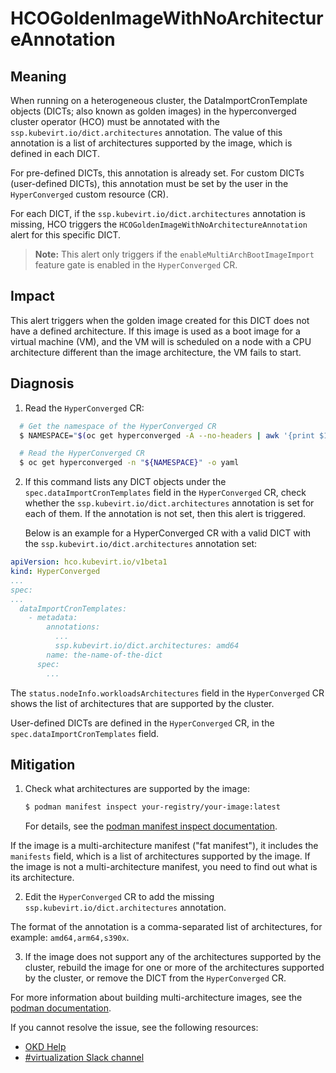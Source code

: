 # HCOGoldenImageWithNoArchitectureAnnotation

## Meaning

When running on a heterogeneous cluster, the DataImportCronTemplate objects
(DICTs; also known as golden images) in the hyperconverged cluster operator
(HCO) must be annotated with the `ssp.kubevirt.io/dict.architectures`
annotation. The value of this annotation is a list of architectures supported by
the image, which is defined in each DICT.

For pre-defined DICTs, this annotation is already set. For custom DICTs
(user-defined DICTs), this annotation must be set by the user in the
`HyperConverged` custom resource (CR).

For each DICT, if the `ssp.kubevirt.io/dict.architectures` annotation is
missing, HCO triggers the `HCOGoldenImageWithNoArchitectureAnnotation`
alert for this specific DICT.

> **Note:** This alert only triggers if the `enableMultiArchBootImageImport`
> feature gate is enabled in the `HyperConverged` CR.

## Impact

This alert triggers when the golden image created for this DICT does not have a
defined architecture. If this image is used as a boot image for a virtual
machine (VM), and the VM will is scheduled on a node with a CPU architecture
different than the image architecture, the VM fails to start.

## Diagnosis

1. Read the `HyperConverged` CR:

```bash
  # Get the namespace of the HyperConverged CR
  $ NAMESPACE="$(oc get hyperconverged -A --no-headers | awk '{print $1}')"

  # Read the HyperConverged CR
  $ oc get hyperconverged -n "${NAMESPACE}" -o yaml
```

2. If this command lists any DICT objects under the
`spec.dataImportCronTemplates` field in the `HyperConverged` CR, check whether
the `ssp.kubevirt.io/dict.architectures` annotation is set for each of them. If
the annotation is not set, then this alert is triggered.

   Below is an example for a HyperConverged CR with a valid DICT with the
  `ssp.kubevirt.io/dict.architectures` annotation set:
  ```yaml
  apiVersion: hco.kubevirt.io/v1beta1
  kind: HyperConverged
  ...
  spec:
  ...
    dataImportCronTemplates:
      - metadata:
          annotations:
            ...
            ssp.kubevirt.io/dict.architectures: amd64
          name: the-name-of-the-dict
        spec:
          ...
```

The `status.nodeInfo.workloadsArchitectures` field in the `HyperConverged` CR
shows the list of architectures that are supported by the cluster.

User-defined DICTs are defined in the `HyperConverged` CR, in the
`spec.dataImportCronTemplates` field.

## Mitigation

1. Check what architectures are supported by the image:

   ```bash
   $ podman manifest inspect your-registry/your-image:latest
   ```

   For details, see the
  [podman manifest inspect documentation](https://docs.podman.io/en/latest/markdown/podman-manifest-inspect.1.html).

If the image is a multi-architecture manifest ("fat manifest"), it includes the
`manifests` field, which is a list of architectures supported by the image. If
the image is not a multi-architecture manifest, you need to find out what
is its architecture.

2. Edit the `HyperConverged` CR to add the missing
`ssp.kubevirt.io/dict.architectures` annotation.

  The format of the annotation is a comma-separated list of architectures,
  for example: `amd64,arm64,s390x`.

3. If the image does not support any of the architectures supported by the
cluster, rebuild the image for one or more of the architectures supported
by the cluster, or remove the DICT from the `HyperConverged` CR.

  For more information about building multi-architecture images, see the
  [podman documentation](https://docs.podman.io/en/latest/markdown/podman-manifest-create.1.html).

<!--DS: If you cannot resolve the issue, log in to the
link:https://access.redhat.com[Customer Portal] and open a support case,
attaching the artifacts gathered during the diagnosis procedure.-->
<!--USstart-->
If you cannot resolve the issue, see the following resources:

- [OKD Help](https://okd.io/docs/community/help/)
- [#virtualization Slack channel](https://kubernetes.slack.com/channels/virtualization)

<!--USend-->
